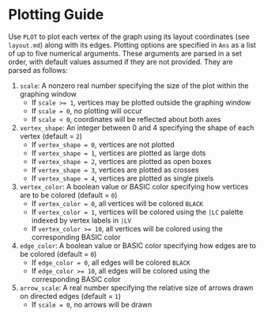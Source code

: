 # Plotting Guide

Use `PLOT` to plot each vertex of the graph using its layout coordinates (see `layout.md`) along with its edges. Plotting options are specified in `Ans` as a list of up to five numerical arguments. These arguments are parsed in a set order, with default values assumed if they are not provided. They are parsed as follows:

1. `scale`: A nonzero real number specifying the size of the plot within the graphing window
	* If `scale >= 1`, vertices may be plotted outside the graphing window
	* If `scale = 0`, no plotting will occur
	* If `scale < 0`, coordinates will be reflected about both axes
2. `vertex_shape`: An integer between 0 and 4 specifying the shape of each vertex (default = `2`)
	* If `vertex_shape = 0`, vertices are not plotted
	* If `vertex_shape = 1`, vertices are plotted as large dots
	* If `vertex_shape = 2`, vertices are plotted as open boxes
	* If `vertex_shape = 3`, vertices are plotted as crosses
	* If `vertex_shape = 4`, vertices are plotted as single pixels
3. `vertex_color`: A boolean value or BASIC color specifying how vertices are to be colored (default = `0`)
	* If `vertex_color = 0`, all vertices will be colored `BLACK`
	* If `vertex_color = 1`, vertices will be colored using the `|LC` palette indexed by vertex labels in `|LV`
	* If `vertex_color >= 10`, all vertices will be colored using the corresponding BASIC color
4. `edge_color`: A boolean value or BASIC color specifying how edges are to be colored (default = `0`)
	* If `edge_color = 0`, all edges will be colored `BLACK`
	* If `edge_color >= 10`, all edges will be colored using the corresponding BASIC color
5. `arrow_scale`: A real number specifying the relative size of arrows drawn on directed edges (default = `1`)
	* If `scale = 0`, no arrows will be drawn
